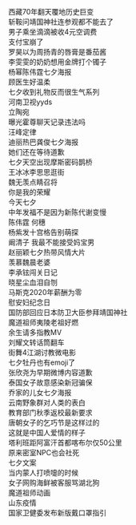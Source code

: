 西藏70年翻天覆地历史巨变  
斩鞍问靖国神社连参观都不能去了  
男子乘坐滴滴被收4元空调费  
支付宝崩了  
罗昊以为周扬青的唇膏是番茄酱  
李雯雯的奶奶想用金牌打个镯子  
杨幂陈伟霆七夕海报  
顾医生好温柔  
七夕收到礼物反而很生气系列  
河南卫视yyds  
立陶宛  
曝光霍尊聊天记录违法吗  
汪峰定律  
迪丽热巴龚俊七夕海报  
她们还在等待道歉  
七夕天空出现摩斯密码鹊桥  
王冰冰李思思逛街  
魏无羡点睛召将  
你是我的荣耀  
今天七夕  
中年发福不是因为新陈代谢变慢  
陈伟霆 何穗  
杨紫发十宫格告别萌探  
阚清子 我最不能接受妈宝男  
赵丽颖七夕热带风情大片  
羡慕魏晨老婆  
李承铉闯关日记  
晓星尘血泪自刎  
马斯克2020年薪酬为零  
慰安妇纪念日  
国防部回应日本防卫大臣参拜靖国神社  
魔道祖师夷陵老祖好燃  
余生请多指教MV  
刘耀文转话筒翻车  
街舞4江湖讨教微电影  
七夕牡丹也有emoji了  
张欣尧为早期微博内容道歉  
泰国女子故意感染新冠骗保  
乔家的儿女七夕海报  
云南野象群对人类的表白  
教育部门秋季返校最新要求  
唐朝女子的乞巧节是这样过的  
这就是中国人爱情的样子  
塔利班距阿富汗首都喀布尔仅50公里  
原来密室NPC也会社死  
七夕文案  
当内蒙人打喷嚏的时候  
女子网购海鲜被客服骂湖北狗  
魔道祖师动画  
山东疫情  
国家卫健委发布新版戴口罩指引  
